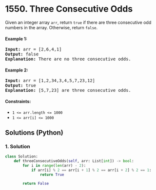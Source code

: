 # 1550. Three Consecutive Odds
Given an integer array `arr`, return `true` if there are three consecutive odd numbers in the array. Otherwise, return `false`. 

#### Example 1:
<pre>
<strong>Input:</strong> arr = [2,6,4,1]
<strong>Output:</strong> false
<strong>Explanation:</strong> There are no three consecutive odds.
</pre>

#### Example 2:
<pre>
<strong>Input:</strong> arr = [1,2,34,3,4,5,7,23,12]
<strong>Output:</strong> true
<strong>Explanation:</strong> [5,7,23] are three consecutive odds.
</pre>

#### Constraints:
* `1 <= arr.length <= 1000`
* `1 <= arr[i] <= 1000`

## Solutions (Python)

### 1. Solution
```Python
class Solution:
    def threeConsecutiveOdds(self, arr: List[int]) -> bool:
        for i in range(len(arr) - 2):
            if arr[i] % 2 == arr[i + 1] % 2 == arr[i + 2] % 2 == 1:
                return True

        return False
```
